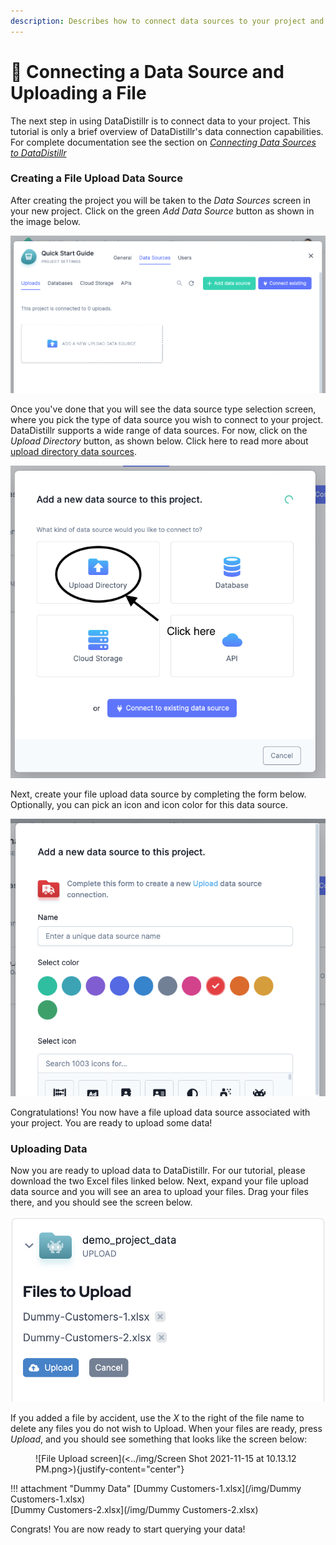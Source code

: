 ```yaml
---
description: Describes how to connect data sources to your project and upload a file.
---
```


# 📂 Connecting a Data Source and Uploading a File

The next step in using DataDistillr is to connect data to your project. This tutorial is only a brief overview of DataDistillr's data connection capabilities. For complete documentation see the section on [_Connecting Data Sources to DataDistillr_](../connecting-data/README.md)&#x20;

### __Creating a File Upload Data Source__

After creating the project you will be taken to the _Data Sources_ screen in your new project. Click on the green _Add Data Source_ button as shown in the image below.&#x20;

![Data Source Screen](<../img/Screen Shot 2021-11-15 at 9.52.29 PM.png>)

Once you've done that you will see the data source type selection screen, where you pick the type of data source you wish to connect to your project. DataDistillr supports a wide range of data sources. For now, click on the _Upload Directory_ button, as shown below. Click here to read more about [upload directory data sources](../connecting-data/uploading-files.md).

![Select Upload Directory](<../img/Screen Shot 2021-11-15 at 9.54.19 PM.png>)

Next, create your file upload data source by completing the form below. Optionally, you can pick an icon and icon color for this data source.

![Add File Upload Data Source](<../img/Screen Shot 2021-11-15 at 9.58.27 PM.png>)

Congratulations! You now have a file upload data source associated with your project. You are ready to upload some data!

### __Uploading Data__

Now you are ready to upload data to DataDistillr. For our tutorial, please download the two Excel files linked below. Next, expand your file upload data source and you will see an area to upload your files. Drag your files there, and you should see the screen below.

![File Upload screen](<../img/Screen Shot 2021-11-23 at 8.38.17 AM.png>)

If you added a file by accident, use the _X_ to the right of the file name to delete any files you do not wish to Upload. When your files are ready, press _Upload_, and you should see something that looks like the screen below:

<figure markdown>
  ![File Upload screen](<../img/Screen Shot 2021-11-15 at 10.13.12 PM.png>){justify-content="center"}
</figure>

!!! attachment "Dummy Data"
    [Dummy Customers-1.xlsx](/img/Dummy Customers-1.xlsx)  
    [Dummy Customers-2.xlsx](/img/Dummy Customers-2.xlsx)


Congrats! You are now ready to start querying your data!